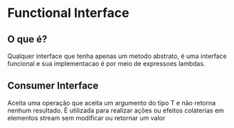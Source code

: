 # Functional Interface

## O que é?

Qualquer interface que tenha apenas um metodo abstrato, é uma interface funcional e sua implementacao é por meio de expressoes lambdas.

## Consumer Interface

Aceita uma operação que aceita um argumento do tipo T e não retorna nenhum resultado.
É utilizada para realizar ações ou efeitos colaterias em elementos stream sem modificar ou retornar um valor